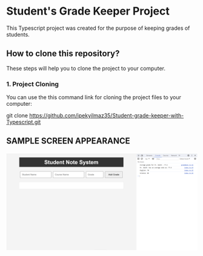 #   Student's Grade Keeper Project

This Typescript project was created for the purpose of keeping grades of students. 

## How to clone this repository?

These steps will help you to clone the project to your computer.

### 1. Project Cloning

You can use the this command link for cloning the project files to your computer:

git clone https://github.com/ipekyilmaz35/Student-grade-keeper-with-Typescript.git

## SAMPLE SCREEN APPEARANCE
![There was a screenshot here](./screen.png)
